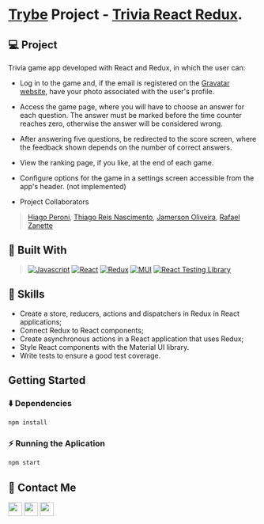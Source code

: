 # [Trybe](https://www.betrybe.com/) Project - [Trivia React Redux](https://recipes-app-debiasi.vercel.app/).

## 💻 Project
Trivia game app developed with React and Redux, in which the user can:

- Log in to the game and, if the email is registered on the [Gravatar website](https://pt.gravatar.com/site/login), have your photo associated with the user's profile.
- Access the game page, where you will have to choose an answer for each question. The answer must be marked before the time counter reaches zero, otherwise the answer will be considered wrong.
- After answering five questions, be redirected to the score screen, where the feedback shown depends on the number of correct answers.
- View the ranking page, if you like, at the end of each game.
- Configure options for the game in a settings screen accessible from the app's header. (not implemented)

- Project Collaborators
> [Hiago Peroni](https://www.linkedin.com/in/hiago-peroni/), [Thiago Reis Nascimento](https://www.linkedin.com/in/thiagonascimentodev/), [Jamerson Oliveira](https://www.linkedin.com/in/jamerson-oliveira-36b92452/), [Rafael Zanette](https://www.linkedin.com/in/rafabzf/)


## 🚀 Built With

> [![Javascript][Javascript]][Javascript-url]
[![React][React.js]][React-url]
[![Redux][Redux]][Redux-url]
[![MUI][MUI]][MUI-url]
[![React Testing Library][TestingLibrary]][TestingLibrary-url]


## 📌 Skills

- Create a store, reducers, actions and dispatchers in Redux in React applications;
- Connect Redux to React components;
- Create asynchronous actions in a React application that uses Redux;
- Style React components with the Material UI library.
- Write tests to ensure a good test coverage.

## Getting Started

### ⬇️ Dependencies

```bash
npm install
``` 

### ⚡ Running the Aplication

```bash
npm start
``` 

## 💬 Contact Me

<div align="left" style="display: inline_block">
  <a href="https://arthur-debiasi.github.io" target="_blank"><img height="28rem" src="https://img.shields.io/badge/my_portfolio-3fc337?style=for-the-badge" target="_blank"></a> 
  <a href="https://www.linkedin.com/in/arthur-debiasi" target="_blank"><img height="28rem" src="https://img.shields.io/badge/LinkedIn-0077B5?style=for-the-badge&logo=linkedin&logoColor=white"></a> 
  <a href = "mailto:arthurdebiasi@hotmail.com"><img height="28rem" src="https://img.shields.io/badge/outlook-0078D4?style=for-the-badge&logo=microsoftoutlook&logoColor=white" target="_blank"></a>
</div>

<!-- ## 📄 Licença

Esse projeto está sob licença. Veja o arquivo [LICENÇA](LICENSE.md) para mais detalhes.

[⬆ Voltar ao topo](#nome-do-projeto)<br> -->

[Javascript]: https://img.shields.io/badge/javascript-F7DF1E?style=for-the-badge&logo=javascript&logoColor=white
[Javascript-url]: https://developer.mozilla.org/pt-BR/docs/Web/JavaScript
[React.js]: https://img.shields.io/badge/React-20232A?style=for-the-badge&logo=react&logoColor=61DAFB
[React-url]: https://reactjs.org/
[Redux]: https://img.shields.io/badge/redux-764ABC?style=for-the-badge&logo=redux&logoColor=white
[Redux-url]: https://redux.js.org/
[MUI]: https://img.shields.io/badge/material_ui-007FFF?style=for-the-badge&logo=mui&logoColor=white
[MUI-url]: https://img.shields.io/badge/material_ui-007FFF?style=for-the-badge&logo=mui&logoColor=white
[TestingLibrary]: https://img.shields.io/badge/React_Testing_Library-20232A?style=for-the-badge&logo=testinglibrary&logoColor=E33332
[TestingLibrary-url]: https://testing-library.com/docs/react-testing-library/intro/
